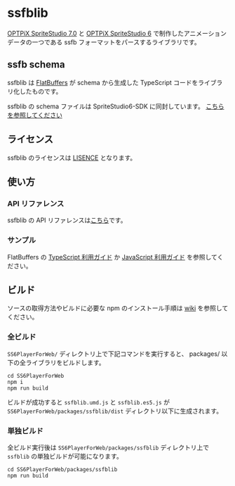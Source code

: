 # ssfblib

[OPTPiX SpriteStudio 7.0](https://www.webtech.co.jp/help/ja/spritestudio7/download/) と [OPTPiX SpriteStudio 6](https://www.webtech.co.jp/help/ja/spritestudio/download/) で制作したアニメーションデータの一つである ssfb フォーマットをパースするライブラリです。

## ssfb schema

ssfblib は [FlatBuffers](https://google.github.io/flatbuffers/) が schema から生成した TypeScript コードをライブラリ化したものです。

ssfblib の schema ファイルは SpriteStudio6-SDK に同封しています。
[こちらを参照してください](https://github.com/SpriteStudio/SpriteStudio6-SDK/blob/develop/Build/Converter/fbs/ssfb.fbs)

## ライセンス
ssfblib のライセンスは [LISENCE](../../LICENSE) となります。 

## 使い方
### API リファレンス

ssfblib の API リファレンスは[こちら](https://spritestudio.github.io/SS6PlayerForWeb/ssfblib_api/index.html)です。

### サンプル

FlatBuffers の [TypeScript 利用ガイド](https://google.github.io/flatbuffers/flatbuffers_guide_use_typescript.html) か [JavaScript 利用ガイド](https://google.github.io/flatbuffers/flatbuffers_guide_use_javascript.html) を参照してください。


## ビルド

ソースの取得方法やビルドに必要な npm のインストール手順は [wiki](https://github.com/SpriteStudio/SS6PlayerForWeb/wiki) を参照してください。

### 全ビルド

`SS6PlayerForWeb/` ディレクトリ上で下記コマンドを実行すると、 packages/ 以下の全ライブラリをビルドします。

```
cd SS6PlayerForWeb
npm i
npm run build
```

ビルドが成功すると `ssfblib.umd.js` と `ssfblib.es5.js` が `SS6PlayerForWeb/packages/ssfblib/dist` ディレクトリ以下に生成されます。

### 単独ビルド

全ビルド実行後は `SS6PlayerForWeb/packages/ssfblib` ディレクトリ上で `ssfblib` の単独ビルドが可能になります。

```
cd SS6PlayerForWeb/packages/ssfblib
npm run build
```
